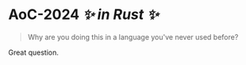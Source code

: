 # AoC-2024 *✨ in Rust ✨*
> Why are you doing this in a language you've never used before?

Great question.
